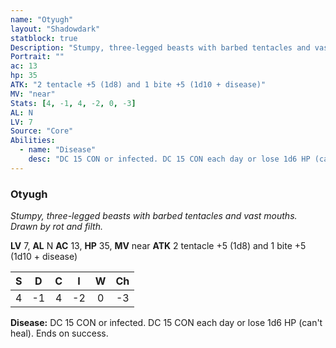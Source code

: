 ```yaml
---
name: "Otyugh"
layout: "Shadowdark"
statblock: true
Description: "Stumpy, three-legged beasts with barbed tentacles and vast mouths. Drawn by rot and filth."
Portrait: ""
ac: 13
hp: 35
ATK: "2 tentacle +5 (1d8) and 1 bite +5 (1d10 + disease)"
MV: "near"
Stats: [4, -1, 4, -2, 0, -3]
AL: N
LV: 7
Source: "Core"
Abilities:
  - name: "Disease"
    desc: "DC 15 CON or infected. DC 15 CON each day or lose 1d6 HP (can't heal). Ends on success."
---
```


### Otyugh

_Stumpy, three-legged beasts with barbed tentacles and vast mouths. Drawn by rot and filth._

**LV** 7, **AL** N
**AC** 13, **HP** 35, **MV** near
**ATK** 2 tentacle +5 (1d8) and 1 bite +5 (1d10 + disease)

|  S  |  D  |  C  |  I  |  W  |  Ch  |
|:---:|:---:|:---:|:---:|:---:|:----:|
| 4 | -1 | 4 | -2 | 0 | -3 |

**Disease:** DC 15 CON or infected. DC 15 CON each day or lose 1d6 HP (can't heal). Ends on success.

